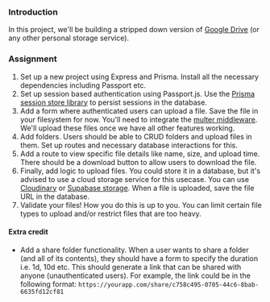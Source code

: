 ### Introduction

In this project, we'll be building a stripped down version of [Google Drive](https://www.google.com/drive/) (or any other personal storage service).

### Assignment

<div class="lesson-content__panel" markdown="1">

1. Set up a new project using Express and Prisma. Install all the necessary dependencies including Passport etc.
1. Set up session based authentication using Passport.js. Use the [Prisma session store library](https://github.com/kleydon/prisma-session-store#readme) to persist sessions in the database.
1. Add a form where authenticated users can upload a file. Save the file in your filesystem for now. You'll need to integrate the [multer middleware](https://github.com/expressjs/multer). We'll upload these files once we have all other features working.
1. Add folders. Users should be able to CRUD folders and upload files in them. Set up routes and necessary database interactions for this.
1. Add a route to view specific file details like name, size, and upload time. There should be a download button to allow users to download the file.
1. Finally, add logic to upload files. You could store it in a database, but it's advised to use a cloud storage service for this usecase. You can use [Cloudinary](https://cloudinary.com/) or [Supabase storage](https://supabase.com/docs/guides/storage). When a file is uploaded, save the file URL in the database.
1. Validate your files! How you do this is up to you. You can limit certain file types to upload and/or restrict files that are too heavy.

#### Extra credit

- Add a share folder functionality. When a user wants to share a folder (and all of its contents), they should have a form to specify the duration i.e. 1d, 10d etc. This should generate a link that can be shared with anyone (unauthenticated users). For example, the link could be in the following format: `https://yourapp.com/share/c758c495-0705-44c6-8bab-6635fd12cf81`

</div>
